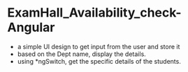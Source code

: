 # ExamHall_Availability_check-Angular

- a simple UI design to get input from the user and store it
- based on the Dept name, display the details.
- using *ngSwitch, get the specific details of the students.
